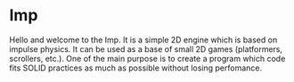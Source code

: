 # Imp
Hello and welcome to the Imp. It is a simple 2D engine which is based on impulse physics. It can be used as a base of small 2D games (platformers, scrollers, etc.). One of the main purpose is to create a program which code fits SOLID practices as much as possible without losing perfomance.
